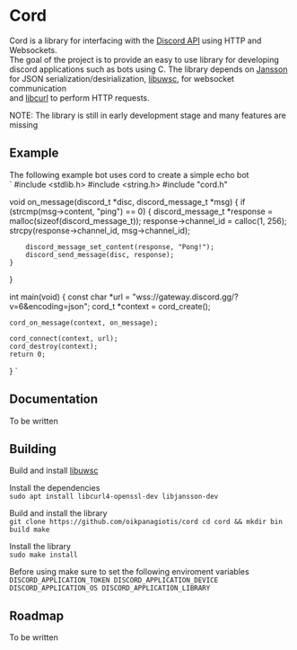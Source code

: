 # Cord
Cord is a library for interfacing with the [Discord API](https://discord.com/developers/docs/intro) using HTTP and Websockets.  
The goal of the project is to provide an easy to use library for developing  
discord applications such as bots using C. The library depends on [Jansson](https://github.com/akheron/jansson)  
for JSON serialization/desirialization, [libuwsc](https://github.com/zhaojh329/libuwsc), for websocket communication  
and [libcurl](https://github.com/curl/curl) to perform HTTP requests.  

NOTE: The library is still in early development stage and many features are missing  

## Example
The following example bot uses cord to create a simple echo bot  
`
\#include <stdlib.h>
\#include <string.h>
\#include "cord.h"

void on_message(discord_t *disc, discord_message_t *msg) {
	if (strcmp(msg->content, "ping") == 0) {
		discord_message_t *response = malloc(sizeof(discord_message_t));
		response->channel_id = calloc(1, 256);
		strcpy(response->channel_id, msg->channel_id);

		discord_message_set_content(response, "Pong!");
		discord_send_message(disc, response);
	}
}

int main(void) {
	const char *url = "wss://gateway.discord.gg/?v=6&encoding=json";
	cord_t *context = cord_create();

	cord_on_message(context, on_message);

	cord_connect(context, url);
	cord_destroy(context);
	return 0;
}
`
## Documentation
To be written

## Building
Build and install [libuwsc](https://github.com/zhaojh329/libuwsc)

Install the dependencies  
`sudo apt install libcurl4-openssl-dev libjansson-dev`

Build and install the library  
`
git clone https://github.com/oikpanagiotis/cord
cd cord && mkdir bin build
make
`

Install the library  
`sudo make install`

Before using make sure to set the following enviroment variables  
`
DISCORD_APPLICATION_TOKEN
DISCORD_APPLICATION_DEVICE
DISCORD_APPLICATION_OS
DISCORD_APPLICATION_LIBRARY
`

## Roadmap
To be written  

